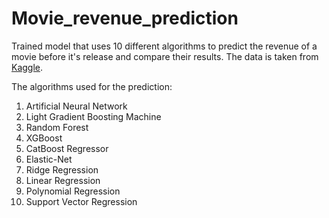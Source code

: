 # Movie_revenue_prediction
Trained model that uses 10 different algorithms to predict the revenue of a movie before it's release and compare their results. 
The data is taken from [Kaggle](https://www.kaggle.com/c/tmdb-box-office-prediction/data).

The algorithms used for the prediction:
  1. Artificial Neural Network
  2. Light Gradient Boosting Machine	
  3. Random Forest	
  4. XGBoost	
  5. CatBoost Regressor	
  6. Elastic-Net	
  7. Ridge Regression	
  8. Linear Regression	
  9. Polynomial Regression	
  10. Support Vector Regression	
